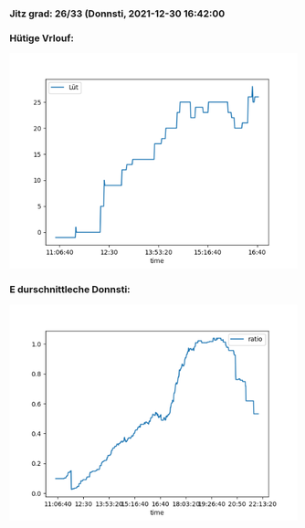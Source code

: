### Jitz grad: 26/33 (Donnsti, 2021-12-30 16:42:00

### Hütige Vrlouf:
![Graph](Today.png)

### E durschnittleche Donnsti:
![Graph](Donnsti.png)